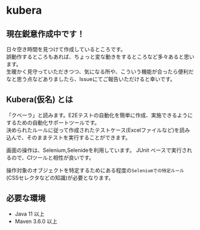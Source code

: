 # kubera

## 現在鋭意作成中です！
日々空き時間を見つけて作成しているところです。  
誤動作するところもあれば、ちょっと変な動きをするところなど多々あると思います。  
生暖かく見守っていただきつつ、気になる所や、こういう機能が合ったら便利だなと思う点などありましたら、Issueにてご報告いただけると幸いです。

## Kubera(仮名) とは
「クベーラ」と読みます。E2Eテストの自動化を簡単に作成、実施できるようにするための自動化サポートツールです。  
決められたルールに従って作成されたテストケース(Excelファイルなど)を読み込んで、そのままテストを実行することができます。

画面の操作は、Selenium,Selenideを利用しています。 JUnit ベースで実行されるので、CIツールと相性が良いです。

操作対象のオブジェクトを特定するためにある程度の`Seleniumでの特定ルール`(CSSセレクタなどの知識)が必要となります。

## 必要な環境
- Java 11 以上
- Maven 3.6.0 以上